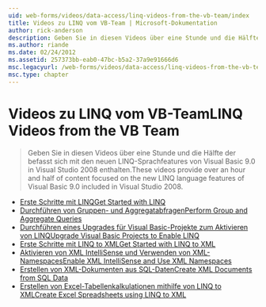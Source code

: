```yaml
---
uid: web-forms/videos/data-access/linq-videos-from-the-vb-team/index
title: Videos zu LINQ vom VB-Team | Microsoft-Dokumentation
author: rick-anderson
description: Geben Sie in diesen Videos über eine Stunde und die Hälfte der befasst sich mit den neuen LINQ-Sprachfeatures von Visual Basic 9.0 in Visual Studio 2008 enthalten.
ms.author: riande
ms.date: 02/24/2012
ms.assetid: 257373bb-eab0-47bc-b5a2-37a9e91666d6
msc.legacyurl: /web-forms/videos/data-access/linq-videos-from-the-vb-team
msc.type: chapter
---
```

<a name="linq-videos-from-the-vb-team"></a><span data-ttu-id="5e566-103">Videos zu LINQ vom VB-Team</span><span class="sxs-lookup"><span data-stu-id="5e566-103">LINQ Videos from the VB Team</span></span>
====================
> <span data-ttu-id="5e566-104">Geben Sie in diesen Videos über eine Stunde und die Hälfte der befasst sich mit den neuen LINQ-Sprachfeatures von Visual Basic 9.0 in Visual Studio 2008 enthalten.</span><span class="sxs-lookup"><span data-stu-id="5e566-104">These videos provide over an hour and half of content focused on the new LINQ language features of Visual Basic 9.0 included in Visual Studio 2008.</span></span>


- [<span data-ttu-id="5e566-105">Erste Schritte mit LINQ</span><span class="sxs-lookup"><span data-stu-id="5e566-105">Get Started with LINQ</span></span>](how-do-i-get-started-with-linq.md)
- [<span data-ttu-id="5e566-106">Durchführen von Gruppen- und Aggregatabfragen</span><span class="sxs-lookup"><span data-stu-id="5e566-106">Perform Group and Aggregate Queries</span></span>](how-do-i-perform-group-and-aggregate-queries.md)
- [<span data-ttu-id="5e566-107">Durchführen eines Upgrades für Visual Basic-Projekte zum Aktivieren von LINQ</span><span class="sxs-lookup"><span data-stu-id="5e566-107">Upgrade Visual Basic Projects to Enable LINQ</span></span>](how-do-i-upgrade-visual-basic-projects-to-enable-linq.md)
- [<span data-ttu-id="5e566-108">Erste Schritte mit LINQ to XML</span><span class="sxs-lookup"><span data-stu-id="5e566-108">Get Started with LINQ to XML</span></span>](how-do-i-get-started-with-linq-to-xml.md)
- [<span data-ttu-id="5e566-109">Aktivieren von XML IntelliSense und Verwenden von XML-Namespaces</span><span class="sxs-lookup"><span data-stu-id="5e566-109">Enable XML IntelliSense and Use XML Namespaces</span></span>](how-do-i-enable-xml-intellisense-and-use-xml-namespaces.md)
- [<span data-ttu-id="5e566-110">Erstellen von XML-Dokumenten aus SQL-Daten</span><span class="sxs-lookup"><span data-stu-id="5e566-110">Create XML Documents from SQL Data</span></span>](how-do-i-create-xml-documents-from-sql-data.md)
- [<span data-ttu-id="5e566-111">Erstellen von Excel-Tabellenkalkulationen mithilfe von LINQ to XML</span><span class="sxs-lookup"><span data-stu-id="5e566-111">Create Excel Spreadsheets using LINQ to XML</span></span>](how-do-i-create-excel-spreadsheets-using-linq-to-xml.md)
